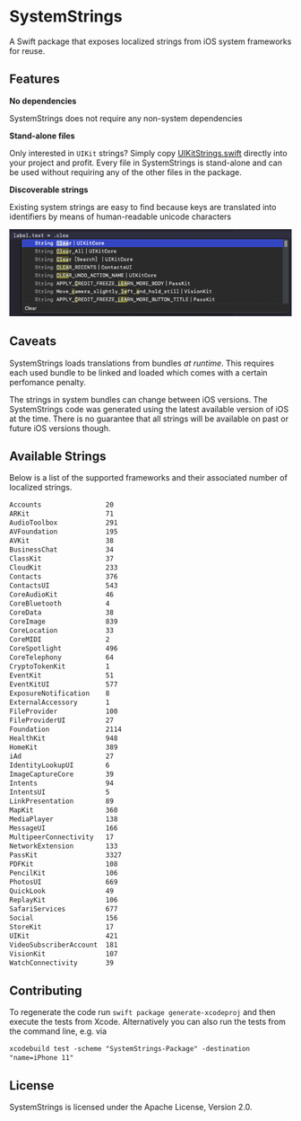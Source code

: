 SystemStrings
=============

A Swift package that exposes localized strings from iOS system
frameworks for reuse.

Features
--------

**No dependencies**

SystemStrings does not require any non-system dependencies

**Stand-alone files**

Only interested in `UIKit` strings? Simply copy
[UIKitStrings.swift](Sources/SystemStrings/UIKitStrings.swift) directly
into your project and profit. Every file in SystemStrings is stand-alone
and can be used without requiring any of the other files in the package.

**Discoverable strings**

Existing system strings are easy to find because keys are translated
into identifiers by means of human-readable unicode characters

![Autocompletion example](autocompletion.png)

Caveats
-------

SystemStrings loads translations from bundles *at runtime*. This
requires each used bundle to be linked and loaded which comes with a
certain perfomance penalty.

The strings in system bundles can change between iOS versions. The
SystemStrings code was generated using the latest available version of
iOS at the time. There is no guarantee that all strings will be
available on past or future iOS versions though.

Available Strings
-----------------

Below is a list of the supported frameworks and their associated number
of localized strings.

    Accounts                20
    ARKit                   71
    AudioToolbox            291
    AVFoundation            195
    AVKit                   38
    BusinessChat            34
    ClassKit                37
    CloudKit                233
    Contacts                376
    ContactsUI              543
    CoreAudioKit            46
    CoreBluetooth           4
    CoreData                38
    CoreImage               839
    CoreLocation            33
    CoreMIDI                2
    CoreSpotlight           496
    CoreTelephony           64
    CryptoTokenKit          1
    EventKit                51
    EventKitUI              577
    ExposureNotification    8
    ExternalAccessory       1
    FileProvider            100
    FileProviderUI          27
    Foundation              2114
    HealthKit               948
    HomeKit                 389
    iAd                     27
    IdentityLookupUI        6
    ImageCaptureCore        39
    Intents                 94
    IntentsUI               5
    LinkPresentation        89
    MapKit                  360
    MediaPlayer             138
    MessageUI               166
    MultipeerConnectivity   17
    NetworkExtension        133
    PassKit                 3327
    PDFKit                  108
    PencilKit               106
    PhotosUI                669
    QuickLook               49
    ReplayKit               106
    SafariServices          677
    Social                  156
    StoreKit                17
    UIKit                   421
    VideoSubscriberAccount  181
    VisionKit               107
    WatchConnectivity       39

Contributing
------------

To regenerate the code run `swift package generate-xcodeproj` and then
execute the tests from Xcode. Alternatively you can also run the tests
from the command line, e.g. via

    xcodebuild test -scheme "SystemStrings-Package" -destination "name=iPhone 11"

License
-------

SystemStrings is licensed under the Apache License, Version 2.0.
